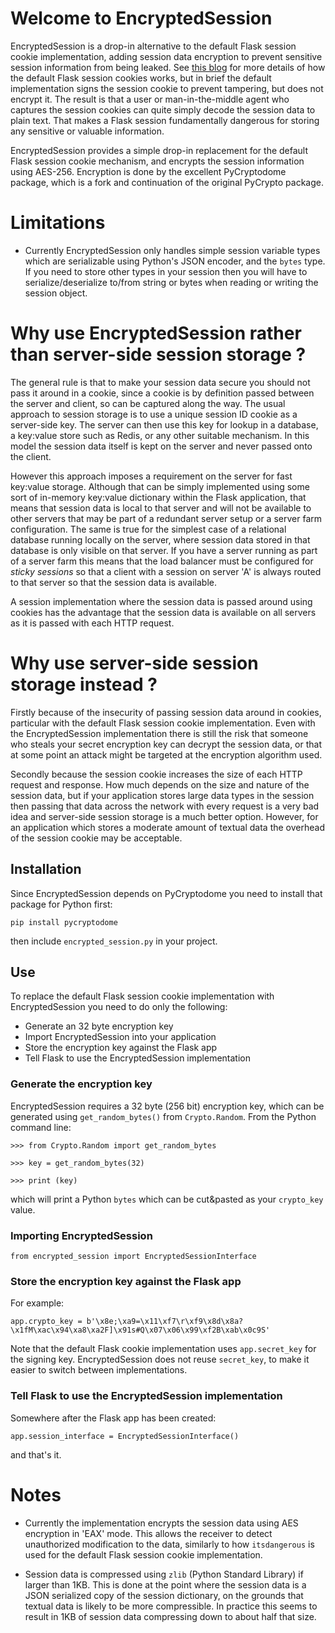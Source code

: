# Welcome to EncryptedSession

EncryptedSession is a drop-in alternative to the default Flask session cookie implementation, adding session data encryption to prevent sensitive session information from being leaked. See [this blog](https://blog.miguelgrinberg.com/post/how-secure-is-the-flask-user-session) for more details of how the default Flask session cookies works, but in brief the default implementation signs the session cookie to prevent tampering, but does not encrypt it. The result is that a user or man-in-the-middle agent who captures the session cookies can quite simply decode the session data to plain text. That makes a Flask session fundamentally dangerous for storing any sensitive or valuable information.

EncryptedSession provides a simple drop-in replacement for the default Flask session cookie mechanism, and encrypts the session information using AES-256. Encryption is done by the excellent PyCryptodome package, which is a fork and continuation of the original PyCrypto package.

# Limitations

* Currently EncryptedSession only handles simple session variable types which are serializable using Python's JSON encoder, and the `bytes` type. If you need to store other types in your session then you will have to serialize/deserialize to/from string or bytes when reading or writing the session object.

# Why use EncryptedSession rather than server-side session storage ?

The general rule is that to make your session data secure you should not pass it around in a cookie, since a cookie is by definition passed between the server and client, so can be captured along the way. The usual approach to session storage is to use a unique session ID cookie as a server-side key. The server can then use this key for lookup in a database, a key:value store such as Redis, or any other suitable mechanism. In this model the session data itself is kept on the server and never passed onto the client.

However this approach imposes a requirement on the server for fast key:value storage. Although that can be simply implemented using some sort of in-memory key:value dictionary within the Flask application, that means that session data is local to that server and will not be available to other servers that may be part of a redundant server setup or a server farm configuration. The same is true for the simplest case of a relational database running locally on the server, where session data stored in that database is only visible on that server. If you have a server running as part of a server farm this means that the load balancer must be configured for _sticky sessions_ so that a client with a session on server 'A' is always routed to that server so that the session data is available.

A session implementation where the session data is passed around using cookies has the advantage that the session data is available on all servers as it is passed with each HTTP request.

# Why use server-side session storage instead ?

Firstly because of the insecurity of passing session data around in cookies, particular with the default Flask session cookie implementation. Even with the EncryptedSession implementation there is still the risk that someone who steals your secret encryption key can decrypt the session data, or that at some point an attack might be targeted at the encryption algorithm used.

Secondly because the session cookie increases the size of each HTTP request and response. How much depends on the size and nature of the session data, but if your application stores large data types in the session then passing that data across the network with every request is a very bad idea and server-side session storage is a much better option. However, for an application which stores a moderate amount of textual data the overhead of the session cookie may be acceptable.

## Installation

Since EncryptedSession depends on PyCryptodome you need to install that package for Python first:

`pip install pycryptodome`

then include `encrypted_session.py` in your project.

## Use

To replace the default Flask session cookie implementation with EncryptedSession you need to do only the following:

* Generate an 32 byte encryption key
* Import EncryptedSession into your application
* Store the encryption key against the Flask app
* Tell Flask to use the EncryptedSession implementation

### Generate the encryption key

EncryptedSession requires a 32 byte (256 bit) encryption key, which can be generated using `get_random_bytes()` from `Crypto.Random`. From the Python command line:

`>>> from Crypto.Random import get_random_bytes`

`>>> key = get_random_bytes(32)`

`>>> print (key)`

which will print a Python `bytes` which can be cut&pasted as your `crypto_key` value.

### Importing EncryptedSession 

`from encrypted_session import EncryptedSessionInterface`

### Store the encryption key against the Flask app

For example:

`app.crypto_key = b'\x8e;\xa9=\x11\xf7\r\xf9\x8d\x8a?\x1fM\xac\x94\xa8\xa2F]\x91s#Q\x07\x06\x99\xf2B\xab\x0c9S'`

Note that the default Flask cookie implementation uses `app.secret_key` for the signing key. EncryptedSession does not reuse `secret_key`, to make it easier to switch between implementations.

### Tell Flask to use the EncryptedSession implementation

Somewhere after the Flask app has been created:

`app.session_interface = EncryptedSessionInterface()`

and that's it.

# Notes

* Currently the implementation encrypts the session data using AES encryption in 'EAX' mode. This allows the receiver to detect unauthorized modification to the data, similarly to how `itsdangerous` is used for the default Flask session cookie implementation.

* Session data is compressed using `zlib` (Python Standard Library) if larger than 1KB. This is done at the point where the session data is a JSON serialized copy of the session dictionary, on the grounds that textual data is likely to be more compressible. In practice this seems to result in 1KB of session data compressing down to about half that size.


